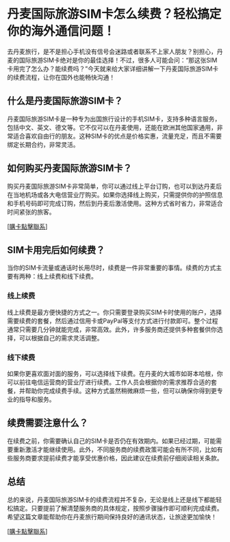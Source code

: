 # 丹麦国际旅游SIM卡怎么续费？轻松搞定你的海外通信问题！

去丹麦旅行，是不是担心手机没有信号会迷路或者联系不上家人朋友？别担心，丹麦的国际旅游SIM卡绝对是你的最佳选择！不过，很多人可能会问：“那这张SIM卡用完了怎么办？能续费吗？”今天就来给大家详细讲解一下丹麦国际旅游SIM卡的续费流程，让你在国外也能畅快沟通！

## 什么是丹麦国际旅游SIM卡？

丹麦国际旅游SIM卡是一种专为出国旅行设计的手机SIM卡，支持多种语言服务，包括中文、英文、德文等。它不仅可以在丹麦使用，还能在欧洲其他国家通用，非常适合喜欢自由行的朋友。这种SIM卡的优点是价格实惠，流量充足，而且不需要绑定长期合约，非常灵活。

## 如何购买丹麦国际旅游SIM卡？

购买丹麦国际旅游SIM卡非常简单，你可以通过线上平台订购，也可以到达丹麦后在当地机场或各大电信营业厅购买。如果你选择线上购买，只需提供你的护照信息和手机号码即可完成订购，然后到丹麦后激活使用。这种方式省时省力，非常适合时间紧张的旅客。

[[購卡點擊聯系](https://t.me/s/esim1088)]

## SIM卡用完后如何续费？

当你的SIM卡流量或通话时长用尽时，续费是一件非常重要的事情。续费的方式主要有两种：线上续费和线下续费。

### 线上续费

线上续费是最方便快捷的方式之一。你只需要登录购买SIM卡时使用的账户，选择需要续费的套餐，然后通过信用卡或PayPal等支付方式进行付款即可。整个过程通常只需要几分钟就能完成，非常高效。此外，许多服务商还提供多种套餐供你选择，可以根据自己的需求灵活调整。

### 线下续费

如果你更喜欢面对面的服务，可以选择线下续费。在丹麦的大城市如哥本哈根，你可以前往电信运营商的营业厅进行续费。工作人员会根据你的需求推荐合适的套餐，并帮助你完成续费手续。这种方式虽然稍微麻烦一些，但可以确保你得到更专业的指导和服务。

## 续费需要注意什么？

在续费之前，你需要确认自己的SIM卡是否仍在有效期内。如果已经过期，可能需要重新激活才能继续使用。此外，不同服务商的续费政策可能会有所不同，比如有些服务商要求提前续费才能享受优惠价格，因此建议在续费前仔细阅读相关条款。

## 总结

总的来说，丹麦国际旅游SIM卡的续费流程并不复杂，无论是线上还是线下都能轻松搞定。只要提前了解清楚服务商的具体规定，按照步骤操作即可顺利完成续费。希望这篇文章能帮助你在丹麦旅行期间保持良好的通讯状态，让旅途更加愉快！

[[購卡點擊聯系](https://t.me/s/esim1088)]